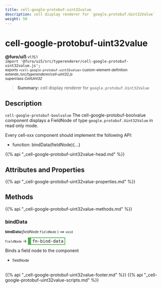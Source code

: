 ```yaml
---
title: cell-google-protobuf-uint32value
description: cell display renderer for `google.protobuf.Uint32Value`
weight: 50
---
```


# cell-google-protobuf-uint32value
**@furo/ui5** <small>v1.15.1</small>
<br>`import '@furo/ui5/src/typerenderer/cell-google-protobuf-uint32value.js';`<small>
<br>exports `<cell-google-protobuf-uint32value>` custom-element-definition
<br>extends */src/typerenderer/cell-uint32.js*
<br>superclass *CellUint32*</small>

> **Summary:** cell display renderer for `google.protobuf.Uint32Value`

## Description

`cell-google-protobuf-boolvalue`
The cell-google-protobuf-boolvalue component displays a FieldNode of type `google.protobuf.Uint32Value` in read only mode.

Every cell-xxx component should implement the following API:
- function: bindData(fieldNode){...}

{{% api "_cell-google-protobuf-uint32value-head.md" %}}

## Attributes and Properties
{{% api "_cell-google-protobuf-uint32value-properties.md" %}}






## Methods
{{% api "_cell-google-protobuf-uint32value-methods.md" %}}


### **bindData**
<small>**bindData**(*fieldNode* `FieldNode` ) ⟹ `void`</small>

<small>`FieldNode` </small> →
<span  style="border-width:2px 2px 2px 10px; border-style: solid;border-color:  rgb(76, 175, 80);font-family:monospace; padding:2px 4px;">fn-bind-data</span>

Binds a field node to the component

- <small>fieldNode </small>
<br><br>






{{% api "_cell-google-protobuf-uint32value-footer.md" %}}
{{% api "_cell-google-protobuf-uint32value-scripts.md" %}}
